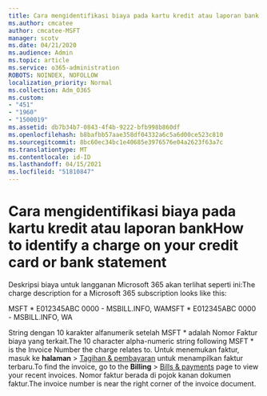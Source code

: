 ```yaml
---
title: Cara mengidentifikasi biaya pada kartu kredit atau laporan bank
ms.author: cmcatee
author: cmcatee-MSFT
manager: scotv
ms.date: 04/21/2020
ms.audience: Admin
ms.topic: article
ms.service: o365-administration
ROBOTS: NOINDEX, NOFOLLOW
localization_priority: Normal
ms.collection: Adm_O365
ms.custom:
- "451"
- "1960"
- "1500019"
ms.assetid: db7b34b7-0843-4f4b-9222-bfb998b860df
ms.openlocfilehash: b8bafbb57aae358df04332a6c5a6d00ce523c810
ms.sourcegitcommit: 8bc60ec34bc1e40685e3976576e04a2623f63a7c
ms.translationtype: MT
ms.contentlocale: id-ID
ms.lasthandoff: 04/15/2021
ms.locfileid: "51810847"
---
```

# <a name="how-to-identify-a-charge-on-your-credit-card-or-bank-statement"></a><span data-ttu-id="de7b4-102">Cara mengidentifikasi biaya pada kartu kredit atau laporan bank</span><span class="sxs-lookup"><span data-stu-id="de7b4-102">How to identify a charge on your credit card or bank statement</span></span>

<span data-ttu-id="de7b4-103">Deskripsi biaya untuk langganan Microsoft 365 akan terlihat seperti ini:</span><span class="sxs-lookup"><span data-stu-id="de7b4-103">The charge description for a Microsoft 365 subscription looks like this:</span></span>
  
<span data-ttu-id="de7b4-104">MSFT \* E012345ABC 0000 - MSBILL.INFO, WA</span><span class="sxs-lookup"><span data-stu-id="de7b4-104">MSFT \* E012345ABC 0000 - MSBILL.INFO, WA</span></span>
  
<span data-ttu-id="de7b4-105">String dengan 10 karakter alfanumerik setelah MSFT \* adalah Nomor Faktur biaya yang terkait.</span><span class="sxs-lookup"><span data-stu-id="de7b4-105">The 10 character alpha-numeric string following MSFT \* is the Invoice Number the charge relates to.</span></span> <span data-ttu-id="de7b4-106">Untuk menemukan faktur, masuk ke **halaman** \> [Tagihan & pembayaran](https://go.microsoft.com/fwlink/p/?linkid=848039) untuk menampilkan faktur terbaru.</span><span class="sxs-lookup"><span data-stu-id="de7b4-106">To find the invoice, go to the **Billing** \> [Bills & payments](https://go.microsoft.com/fwlink/p/?linkid=848039) page to view your recent invoices.</span></span> <span data-ttu-id="de7b4-107">Nomor faktur berada di pojok kanan dokumen faktur.</span><span class="sxs-lookup"><span data-stu-id="de7b4-107">The invoice number is near the right corner of the invoice document.</span></span>